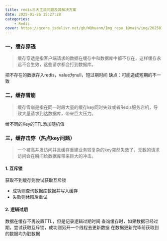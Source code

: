 ```yaml
---
title: redis三大主流问题及其解决方案
date: 2025-01-26 15:27:28
categories: 
    - Redis
cover: https://gcore.jsdelivr.net/gh/WQhuanm/Img_repo_1@main/img/202501262318741.jpeg
---
```


### 一，缓存穿透
> 缓存穿透是指客户端请求的数据在缓存中和数据库中都不存在，这样缓存永远不会生效，这些请求都会打到数据库。

把不存在的数据存入redis，value为null，短过期时间
缺点：可能造成短期的不一致

### 二，缓存雪崩
> 缓存雪崩是指在同一时段大量的缓存key同时失效或者Redis服务宕机，导致大量请求到达数据库，带来巨大压力。

给不同的Key的TTL添加随机值

### 三，缓存击穿（热点key问题）
> 一个被高并发访问并且缓存重建业务较复杂的key突然失效了，无数的请求访问会在瞬间给数据库带来巨大的冲击。

#### 1. 互斥锁
获取不到缓存则尝试获取互斥锁
- 成功则查询数据库数据并写入缓存
- 失败则休眠后重试

#### 2. 逻辑过期
数据在缓存不再设置TTL，但是记录逻辑过期时间
查询缓存时，如果数据已经过期，尝试获取互斥锁，成功则另开一个线程去更新数据
在数据更新完毕前获取到的数据均为脏数据

